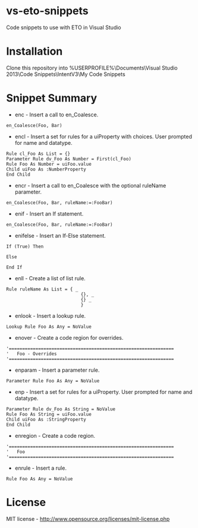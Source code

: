 # vs-eto-snippets
Code snippets to use with ETO in Visual Studio

# Installation
Clone this repository into %USERPROFILE%\Documents\Visual Studio 2013\Code Snippets\IntentV3\My Code Snippets

# Snippet Summary
* enc - Insert a call to en_Coalesce.
```
en_Coalesce(Foo, Bar)
```
* encl - Insert a set for rules for a uiProperty with choices.  User prompted for name and datatype.
```
Rule cl_Foo As List = {}
Parameter Rule dv_Foo As Number = First(cl_Foo)
Rule Foo As Number = uiFoo.value
Child uiFoo As :NumberProperty
End Child
```
* encr - Insert a call to en_Coalesce with the optional ruleName parameter.
```
en_Coalesce(Foo, Bar, ruleName:=:FooBar)
```
* enif - Insert an If statement.
```
en_Coalesce(Foo, Bar, ruleName:=:FooBar)
```
* enifelse - Insert an If-Else statement.

```
If (True) Then
	
Else

End If
```
* enll - Create a list of list rule.
```
Rule ruleName As List = { _
							{}, _
							{} _
							}
```
* enlook - Insert a lookup rule.
```
Lookup Rule Foo As Any = NoValue
```
* enover - Create a code region for overrides.
```
'==============================================================
'   Foo - Overrides
'==============================================================
```
* enparam - Insert a parameter rule.
```
Parameter Rule Foo As Any = NoValue
```
* enp - Insert a set for rules for a uiProperty.  User prompted for name and datatype.
```
Parameter Rule dv_Foo As String = NoValue
Rule Foo As String = uiFoo.value
Child uiFoo As :StringProperty
End Child
```
* enregion - Create a code region.
```
'==============================================================
'   Foo
'==============================================================
```
* enrule - Insert a rule.
```
Rule Foo As Any = NoValue
```

# License
MIT license - http://www.opensource.org/licenses/mit-license.php
